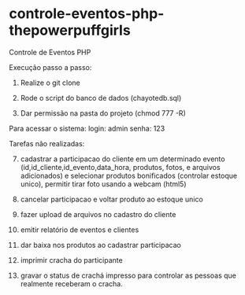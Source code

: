 # controle-eventos-php-thepowerpuffgirls
Controle de Eventos PHP

Execução passo a passo:

1) Realize o git clone

2) Rode o script do banco de dados (chayotedb.sql)

3) Dar permissão na pasta do projeto (chmod 777 -R)

Para acessar o sistema:
login: admin
senha: 123


Tarefas não realizadas:

7. cadastrar a participacao do cliente em um determinado evento (id,id_cliente,id_evento,data_hora, produtos, fotos, e arquivos adicionados) e selecionar produtos bonificados (controlar estoque unico), permitir tirar foto usando a webcam (html5)

8. cancelar participacao e voltar produto ao estoque unico

10. fazer upload de arquivos no cadastro do cliente

12. emitir relatório de eventos e clientes

14. dar baixa nos produtos ao cadastrar participacao

17. imprimir cracha do participante

18. gravar o status de crachá impresso para controlar as pessoas que realmente receberam o cracha.
